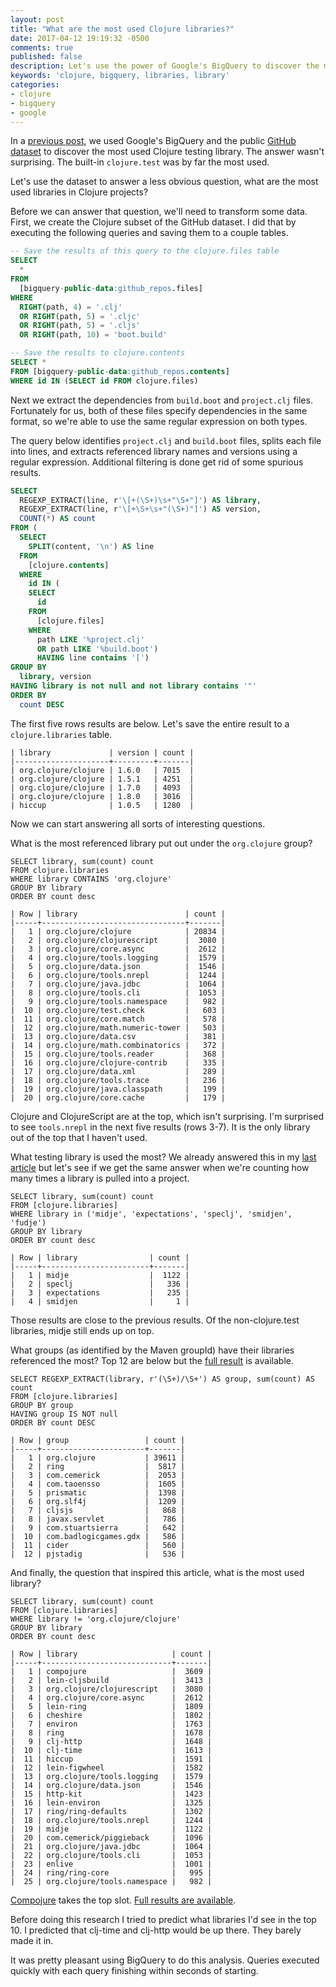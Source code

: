 ```yaml
---
layout: post
title: "What are the most used Clojure libraries?"
date: 2017-04-12 19:19:32 -0500
comments: true
published: false
description: Let's use the power of Google's BigQuery to discover the most used Clojure libraries.
keywords: 'clojure, bigquery, libraries, library'
categories:
- clojure
- bigquery
- google
---
```


In
a
[previous post](/blog/2017/03/31/what-clojure-testing-library-is-most-used/),
we used Google's BigQuery and the
public
[GitHub dataset](https://cloud.google.com/bigquery/public-data/github)
to discover the most used Clojure testing library. The answer wasn't
surprising. The built-in `clojure.test` was by far the most used.

Let's use the dataset to answer a less obvious question, what are the
most used libraries in Clojure projects?

Before we can answer that question, we'll need to transform some
data. First, we create the Clojure subset of the GitHub dataset. I did
that by executing the following queries and saving them to a couple
tables.

```sql
-- Save the results of this query to the clojure.files table
SELECT
  *
FROM
  [bigquery-public-data:github_repos.files]
WHERE
  RIGHT(path, 4) = '.clj'
  OR RIGHT(path, 5) = '.cljc'
  OR RIGHT(path, 5) = '.cljs'
  OR RIGHT(path, 10) = 'boot.build'

-- Save the results to clojure.contents
SELECT *
FROM [bigquery-public-data:github_repos.contents]
WHERE id IN (SELECT id FROM clojure.files)
```

Next we extract the dependencies from `build.boot` and `project.clj`
files. Fortunately for us, both of these files specify dependencies in
the same format, so we're able to use the same regular expression on both types.

The query below identifies `project.clj` and `build.boot` files,
splits each file into lines, and extracts referenced library names and
versions using a regular expression. Additional filtering is done get
rid of some spurious results.

```sql
SELECT
  REGEXP_EXTRACT(line, r'\[+(\S+)\s+"\S+"]') AS library,
  REGEXP_EXTRACT(line, r'\[+\S+\s+"(\S+)"]') AS version, 
  COUNT(*) AS count
FROM (
  SELECT
    SPLIT(content, '\n') AS line
  FROM
    [clojure.contents]
  WHERE
    id IN (
    SELECT
      id
    FROM
      [clojure.files]
    WHERE
      path LIKE '%project.clj'
      OR path LIKE '%build.boot')
      HAVING line contains '[')
GROUP BY
  library, version
HAVING library is not null and not library contains '"'
ORDER BY
  count DESC
```

The first five rows results are below. Let's save the entire result to
a `clojure.libraries` table.

```
| library             | version | count |
|---------------------+---------+-------|
| org.clojure/clojure | 1.6.0   | 7015  |
| org.clojure/clojure | 1.5.1   | 4251  |
| org.clojure/clojure | 1.7.0   | 4093  |
| org.clojure/clojure | 1.8.0   | 3016  |
| hiccup              | 1.0.5   | 1280  |
```

Now we can start answering all sorts of interesting questions.

What is the most referenced library put out under the `org.clojure` group?

```
SELECT library, sum(count) count
FROM clojure.libraries
WHERE library CONTAINS 'org.clojure'
GROUP BY library
ORDER BY count desc

| Row | library                        | count |
|-----+--------------------------------+-------|
|   1 | org.clojure/clojure            | 20834 |
|   2 | org.clojure/clojurescript      |  3080 |
|   3 | org.clojure/core.async         |  2612 |
|   4 | org.clojure/tools.logging      |  1579 |
|   5 | org.clojure/data.json          |  1546 |
|   6 | org.clojure/tools.nrepl        |  1244 |
|   7 | org.clojure/java.jdbc          |  1064 |
|   8 | org.clojure/tools.cli          |  1053 |
|   9 | org.clojure/tools.namespace    |   982 |
|  10 | org.clojure/test.check         |   603 |
|  11 | org.clojure/core.match         |   578 |
|  12 | org.clojure/math.numeric-tower |   503 |
|  13 | org.clojure/data.csv           |   381 |
|  14 | org.clojure/math.combinatorics |   372 |
|  15 | org.clojure/tools.reader       |   368 |
|  16 | org.clojure/clojure-contrib    |   335 |
|  17 | org.clojure/data.xml           |   289 |
|  18 | org.clojure/tools.trace        |   236 |
|  19 | org.clojure/java.classpath     |   199 |
|  20 | org.clojure/core.cache         |   179 |
```

Clojure and ClojureScript are at the top, which isn't surprising. I'm
surprised to see `tools.nrepl` in the next five results (rows 3-7). It
is the only library out of the top that I haven't used.

What testing library is used the most? We already answered this in
my
[last article](/blog/2017/03/31/what-clojure-testing-library-is-most-used/) but
let's see if we get the same answer when we're counting how many times
a library is pulled into a project.

```
SELECT library, sum(count) count
FROM [clojure.libraries] 
WHERE library in ('midje', 'expectations', 'speclj', 'smidjen', 'fudje')
GROUP BY library
ORDER BY count desc

| Row | library                | count |
|-----+------------------------+-------|
|   1 | midje                  |  1122 |
|   2 | speclj                 |   336 |
|   3 | expectations           |   235 |
|   4 | smidjen                |     1 |
```

Those results are close to the previous results. Of the non-clojure.test libraries, midje still ends up on top.

What groups (as identified by the Maven groupId) have their libraries referenced the most? Top 12 are below but the [full result](https://docs.google.com/a/jakemccrary.com/spreadsheets/d/1QGRRGSo5t5Pnpwizdv_H8negs8NBxtRour6KxWN6hVY/edit?usp=sharing) is available.

```
SELECT REGEXP_EXTRACT(library, r'(\S+)/\S+') AS group, sum(count) AS count
FROM [clojure.libraries]
GROUP BY group
HAVING group IS NOT null
ORDER BY count DESC

| Row | group                 | count |
|-----+-----------------------+-------|
|   1 | org.clojure           | 39611 |
|   2 | ring                  |  5817 |
|   3 | com.cemerick          |  2053 |
|   4 | com.taoensso          |  1605 |
|   5 | prismatic             |  1398 |
|   6 | org.slf4j             |  1209 |
|   7 | cljsjs                |   868 |
|   8 | javax.servlet         |   786 |
|   9 | com.stuartsierra      |   642 |
|  10 | com.badlogicgames.gdx |   586 |
|  11 | cider                 |   560 |
|  12 | pjstadig              |   536 |
```

And finally, the question that inspired this article, what is the most used library?

```
SELECT library, sum(count) count
FROM [clojure.libraries]
WHERE library != 'org.clojure/clojure'
GROUP BY library
ORDER BY count desc

| Row | library                     | count |
|-----+-----------------------------+-------|
|   1 | compojure                   |  3609 |
|   2 | lein-cljsbuild              |  3413 |
|   3 | org.clojure/clojurescript   |  3080 |
|   4 | org.clojure/core.async      |  2612 |
|   5 | lein-ring                   |  1809 |
|   6 | cheshire                    |  1802 |
|   7 | environ                     |  1763 |
|   8 | ring                        |  1678 |
|   9 | clj-http                    |  1648 |
|  10 | clj-time                    |  1613 |
|  11 | hiccup                      |  1591 |
|  12 | lein-figwheel               |  1582 |
|  13 | org.clojure/tools.logging   |  1579 |
|  14 | org.clojure/data.json       |  1546 |
|  15 | http-kit                    |  1423 |
|  16 | lein-environ                |  1325 |
|  17 | ring/ring-defaults          |  1302 |
|  18 | org.clojure/tools.nrepl     |  1244 |
|  19 | midje                       |  1122 |
|  20 | com.cemerick/piggieback     |  1096 |
|  21 | org.clojure/java.jdbc       |  1064 |
|  22 | org.clojure/tools.cli       |  1053 |
|  23 | enlive                      |  1001 |
|  24 | ring/ring-core              |   995 |
|  25 | org.clojure/tools.namespace |   982 |
```

[Compojure](https://github.com/weavejester/compojure) takes the top
slot. [Full results are available](https://docs.google.com/a/jakemccrary.com/spreadsheets/d/1-zmcOVPKLGrdRT_VkTrRUuRFyuxxmXi9eeH6Xzlt7yg/edit?usp=sharing).

Before doing this research I tried to predict what libraries I'd see
in the top 10. I predicted that clj-time and clj-http would be up
there. They barely made it in.

It was pretty pleasant using BigQuery to do this analysis. Queries
executed quickly with each query finishing within seconds of starting.
